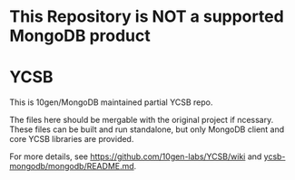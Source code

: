 # This Repository is NOT a supported MongoDB product

# YCSB

This is 10gen/MongoDB maintained partial YCSB repo. 

The files here should be mergable with the original project if ncessary.  These files can be built and run standalone, but only MongoDB client and core YCSB libraries are provided.

For more details, see https://github.com/10gen-labs/YCSB/wiki and [ycsb-mongodb/mongodb/README.md](ycsb-mongodb/mongodb/README.md).
